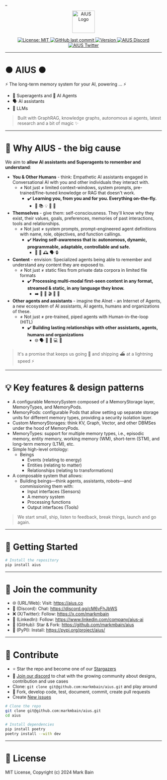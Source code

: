 _<p align="center">
	<img src="https://github.com/markmbain/aius/blob/main/assets/images/aius/aius-black.png" width="72px" alt="AIUS Logo">
</p>

<p align="center">
	<a href="https://opensource.org/licenses/MIT">
		<img src="https://img.shields.io/badge/License-MIT-green.svg" alt="License: MIT">
	</a>
    <a href="https://github.com/markmbain/aius">
        <img src="https://img.shields.io/github/last-commit/markmbain/aius.svg?style=flat&color=blue" alt="GitHub last commit"/>
    </a>
    <a href="https://github.com/markmbain/aius/releases">
        <img src="https://img.shields.io/github/release/markmbain/aius.svg?style=flat&color=success" alt="Version"/>
    </a>
<!-- 	<a href="https://pypi.python.org/pypi/aius">
		<img src="https://img.shields.io/pypi/v/aius.svg?style=flat-square&label=pypi+aius" alt="AIUS memory Python package on PyPi">
	</a> -->
	<a href="https://discord.gg/cM6vFhJbWS">
		<img src="https://img.shields.io/discord/1229216579208876242?style=social&logo=discord" alt="AIUS Discord">
	</a>
	<a href="https://x.com/markmbain">
		<img src="https://img.shields.io/twitter/follow/markmbain" alt="AIUS Twitter">
	</a>
</p>

---
# ● AIUS ●
⚡ The long-term memory system for your AI, powering ... ⚡ 

- 🥷 Superagents and 🤖 AI Agents
- 🗣️ AI assistants
- 🧠 LLMs 

> Built with GraphRAG, knowledge graphs, autonomous ai agents, latest research and a bit of magic ✨

---


# 🌟 Why AIUS - the big cause
We aim to __allow AI assistants and Superagents to remember and understand__:

- **You & Other Humans** - think: Empathetic AI assistants engaged in Conversational AI with you and other individuals they interact with.
	- ≠ Not just ≠ limited context-windows, system prompts, pre-trained/fine-tuned knowledge or RAG that doesn't work.
		- ✔️ **Learning you, from you and for you. Everything on-the-fly.**
			- 🤖 📚 💡 👨 👩
- **Themselves** - give them: self-consciousness. They'll know why they exist, their values, goals, preferences, memories of past interactions, tools and relationships.
	- ≠ Not just ≠ system prompts, prompt-engineered agent definitions with name, role, objectives, and function callings.
		- ✔️ **Having self-awareness that is: autonomous, dynamic, programmable, adaptable, controllable and safe.**
			- 🥷 🧠 🕰️ 🗣️ 🔒
- **Content** - envision: Specialized agents being able to remember and understand any content they are exposed to.
	- ≠ Not just ≠ static files from private data corpora in limited file formats
		- ✔️ **Processing multi-modal first-seen content in any format, streamed & static, in any language they know.**
			-  ➡️ 💬 🎵 🎬 📄 📡
- **Other agents and assistants** - imagine the AInet - an Internet of Agents, a new ecosystem of AI assistants, AI agents, humans and organizations of these.
	- ≠ Not just ≠ pre-trained, piped agents with Human-in-the-loop (HITL)
		- ✔️ **Building lasting relationships with other assistants, agents, humans and organizations**
			- 🌐 🗣️ 🤖 👥 💻 💼 

> It's a promise that keeps us going 👣 and shipping ⛴️ at a lightning speed ⚡️

---

# 💡 Key features & design patterns
- A configurable MemorySystem composed of a MemoryStorage layer, MemoryTypes, and MemoryPods.
- MemoryPods: configurable Pods that allow setting up separate storage units for different memory types, providing a security isolation layer.
- Custom MemoryStorages: think KV, Graph, Vector, and other DBMSes under the hood of MemoryPods.
- MemoryTypes: support for multiple memory types, i.e., episodic memory, entity memory, working memory (WM), short-term (STM), and long-term memory (LTM), etc.
- Simple high-level ontology:
    - Beings
        - Events (relating to energy)
        - Entities (relating to matter)
        - Relationships (relating to transformations)
- A composable system that allows:
    - Building beings—think agents, assistants, robots—and commissioning them with:
        - Input interfaces (Sensors)
        - A memory system
        - Processing functions
        - Output interfaces (Tools)

> We start small, ship, listen to feedback, break things, launch and go again.

---

# 🚀 Getting Started
```bash
# Install the repository
pip install aius
```

---

# 🔗 Join the community
- 🌐 (URL/Web): Visit: https://aius.co
- 💬 (Discord): Chat: https://discord.gg/cM6vFhJbWS
- ❌ (X/Twitter): Follow: https://x.com/markmbain
- 🔗 (LinkedIn): Follow: https://www.linkedin.com/company/aius-ai
- 🐙 (GitHub): Star & Fork: https://github.com/markmbain/aius
- 🐍 (PyPI): Install: https://pypi.org/project/aius/

---

# 🤝 Contribute
- ⭐️ Star the repo and become one of our [Stargazers](https://github.com/markmbain/aius/stargazers)
- 💬 [Join our discord](https://discord.gg/cM6vFhJbWS) to chat with the growing community about designs, contribution and use cases
- Clone: `git clone git@github.com:markmbain/aius.git` and play around
- 🍴 Fork, develop code, test, document, commit, create pull requests
- Create [New issues](https://github.com/markmbain/aius/issues/new)

```bash
# Clone the repo
git clone git@github.com:markmbain/aius.git
cd aius

# Install dependencies
pip install poetry
poetry install --with dev

```

---

# 📝 License
MIT License, Copyright (c) 2024 Mark Bain